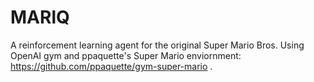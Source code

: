 # MARlQ
A reinforcement learning agent for the original Super Mario Bros. Using OpenAI gym and 
ppaquette's Super Mario enviornment: https://github.com/ppaquette/gym-super-mario .


